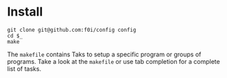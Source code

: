 # Install

    git clone git@github.com:f0i/config config
    cd $_
    make

The `makefile` contains Taks to setup a specific program or groups of
programs.  Take a look at the `makefile` or use tab completion for a
complete list of tasks.
